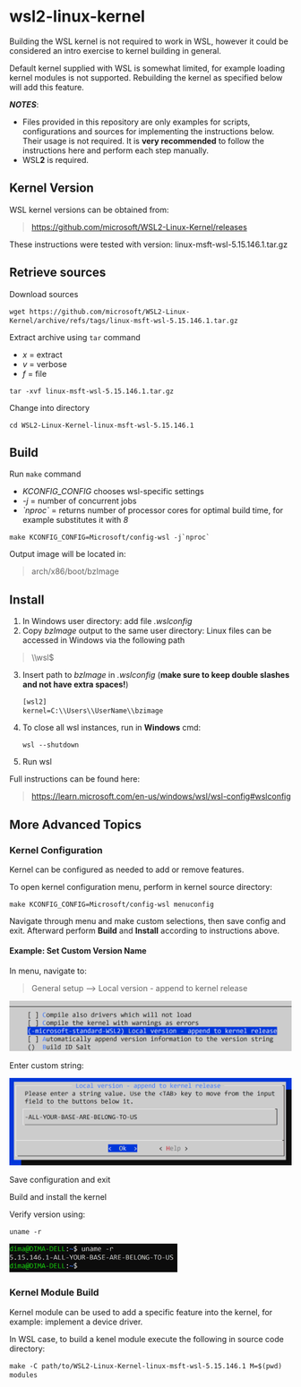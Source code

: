 # wsl2-linux-kernel

Building the WSL kernel is not required to work in WSL, however it could be considered an intro exercise to kernel building in general.

Default kernel supplied with WSL is somewhat limited, for example loading kernel modules is not supported. Rebuilding the kernel as specified below will add this feature.

***NOTES***:
* Files provided in this repository are only examples for scripts, configurations and sources for implementing the instructions below. Their usage is not required. It is **very recommended** to follow the instructions here and perform each step manually.
* WSL**2** is required.


## Kernel Version

WSL kernel versions can be obtained from:
> https://github.com/microsoft/WSL2-Linux-Kernel/releases
> 
These instructions were tested with version: linux-msft-wsl-5.15.146.1.tar.gz

## Retrieve sources
Download sources
```
wget https://github.com/microsoft/WSL2-Linux-Kernel/archive/refs/tags/linux-msft-wsl-5.15.146.1.tar.gz
```
Extract archive using `tar` command
* *x* = extract
* *v* = verbose
* *f* = file
```
tar -xvf linux-msft-wsl-5.15.146.1.tar.gz
```
Change into directory
```
cd WSL2-Linux-Kernel-linux-msft-wsl-5.15.146.1
```

## Build

Run `make` command
* *KCONFIG_CONFIG* chooses wsl-specific settings
* *-j* = number of concurrent jobs
* *\`nproc\`* = returns number of processor cores for optimal build time, for example substitutes it with *8*
```
make KCONFIG_CONFIG=Microsoft/config-wsl -j`nproc`
```

Output image will be located in:
> arch/x86/boot/bzImage


## Install

1. In Windows user directory: add file *.wslconfig*
2. Copy *bzImage* output to the same user directory: Linux files can be accessed in Windows via the following path
> \\\\wsl$

3. Insert path to *bzImage* in *.wslconfig* (**make sure to keep double slashes and not have extra spaces!**)
	```
	[wsl2]
	kernel=C:\\Users\\UserName\\bzimage
	```
4. To close all wsl instances, run in **Windows** cmd:
	```
	wsl --shutdown
	```
5. Run wsl


Full instructions can be found here:
> https://learn.microsoft.com/en-us/windows/wsl/wsl-config#wslconfig


## More Advanced Topics

### Kernel Configuration

Kernel can be configured as needed to add or remove features.

To open kernel configuration menu, perform in kernel source directory:
```
make KCONFIG_CONFIG=Microsoft/config-wsl menuconfig
```
Navigate through menu and make custom selections, then save config and exit. Afterward perform **Build** and **Install** according to instructions above.

#### Example: Set Custom Version Name

In menu, navigate to:
> General setup --> Local version - append to kernel release
<img src="img/kernel-config-name1.png" alt="drawing" width="600"/>

Enter custom string:

<img src="img/kernel-config-name2.png" alt="drawing" width="600"/>

Save configuration and exit

Build and install the kernel

Verify version using:
```
uname -r
```
<img src="img/kernel-config-name3.png" alt="drawing" width="300"/>


### Kernel Module Build

Kernel module can be used to add a specific feature into the kernel, for example: implement a device driver.

In WSL case, to build a kenel module execute the following in source code directory:
```
make -C path/to/WSL2-Linux-Kernel-linux-msft-wsl-5.15.146.1 M=$(pwd) modules
```

